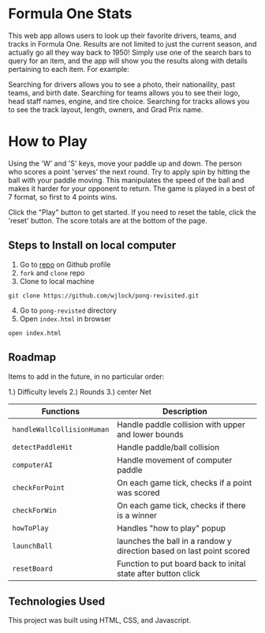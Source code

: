 # Formula One Stats
 This web app allows users to look up their favorite drivers, teams, and tracks in Formula One. Results are not limited to just the current season, and actually go all they way back to 1950! Simply use one of the search bars to query for an item, and the app will show you the results along with details pertaining to each item. For example:

 Searching for drivers allows you to see a photo, their nationaility, past teams, and birth date.
 Searching for teams allows you to see their logo, head staff names, engine, and tire choice.
 Searching for tracks allows you to see the track layout, length, owners, and Grad Prix name.

 



 # How to Play

Using the 'W' and 'S' keys, move your paddle up and down. The person who scores a point 'serves' the next round. Try to apply spin by hitting the ball with your paddle moving. This manipulates the speed of the ball and makes it harder for your opponent to return. The game is played in a best of 7 format, so first to 4 points wins.

Click the "Play" button to get started. If you need to reset the table, click the 'reset' button. The score totals are at the bottom of the page.


## Steps to Install on local computer
1. Go to [repo](https://github.com/wjlock/pong-revisited) on Github profile
2. `fork` and `clone` repo
3. Clone to local machine
```text
git clone https://github.com/wjlock/pong-revisited.git
```
4. Go to `pong-revisted` directory
5. Open `index.html` in browser
```text
open index.html
```

## Roadmap

Items to add in the future, in no particular order:

1.) Difficulty levels
2.) Rounds
3.) center Net


| Functions | Description |
| ----------- | ----------- |
| `handleWallCollisionHuman` | Handle paddle collision with upper and lower bounds|
| `detectPaddleHit` | Handle paddle/ball collision |
| `computerAI` | Handle movement of computer paddle|
| `checkForPoint` | On each game tick, checks if a point was scored |
| `checkForWin` | On each game tick, checks if there is a winner|
| `howToPlay` | Handles "how to play" popup |
| `launchBall` | launches the ball in a randow y direction based on last point scored|
| `resetBoard` | Function to put board back to inital state after button click |

## Technologies Used

This project was built using HTML, CSS, and Javascript.